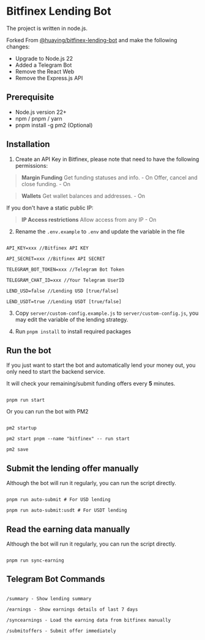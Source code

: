 # Bitfinex Lending Bot

The project is written in node.js.

Forked From [@huaying/bitfinex-lending-bot](https://github.com/huaying/bitfinex-lending-bot) and make the following changes:

- Upgrade to Node.js 22
- Added a Telegram Bot
- Remove the React Web
- Remove the Express.js API

## Prerequisite

- Node.js version 22+
- npm / pnpm / yarn
- pnpm install -g pm2 (Optional)

## Installation

1. Create an API Key in Bitfinex, please note that need to have the following permissions:

> <b>Margin Funding</b>
> Get funding statuses and info. - On
> Offer, cancel and close funding. - On

> <b>Wallets</b>
> Get wallet balances and addresses. - On

If you don't have a static public IP:

> <b>IP Access restrictions</b>
> Allow access from any IP - On

2. Rename the `.env.example` to `.env` and update the variable in the file

```

API_KEY=xxx //Bitfinex API KEY

API_SECRET=xxx //Bitfinex API SECRET

TELEGRAM_BOT_TOKEN=xxx //Telegram Bot Token

TELEGRAM_CHAT_ID=xxx //Your Telegram UserID

LEND_USD=false //Lending USD [true/false]

LEND_USDT=true //Lending USDT [true/false]

```

3. Copy `server/custom-config.example.js` to `server/custom-config.js`, you may edit the variable of the lending strategy.

4. Run `pnpm install` to install required packages

## Run the bot

If you just want to start the bot and automatically lend your money out, you only need to start the backend service.

It will check your remaining/submit funding offers every <b>5</b> minutes.

```

pnpm run start

```

Or you can run the bot with PM2

```

pm2 startup

pm2 start pnpm --name "bitfinex" -- run start

pm2 save

```

## Submit the lending offer manually

Although the bot will run it regularly, you can run the script directly.

```

pnpm run auto-submit # For USD lending

pnpm run auto-submit:usdt # For USDT lending

```

## Read the earning data manually

Although the bot will run it regularly, you can run the script directly.

```

pnpm run sync-earning

```

## Telegram Bot Commands

```

/summary - Show lending summary

/earnings - Show earnings details of last 7 days

/syncearnings - Load the earning data from bitfinex manually

/submitoffers - Submit offer immediately


```
